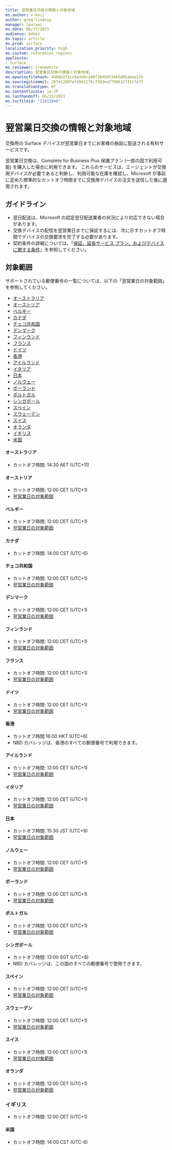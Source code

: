 ```yaml
---
title: 翌営業日交換の情報と対象地域
ms.author: v-kaij
author: greg-lindsay
manager: laurawi
ms.date: 06/17/2021
audience: Admin
ms.topic: article
ms.prod: surface
localization_priority: high
ms.custom: references_regions
appliesto:
- Surface
ms.reviewer: irenewhite
description: 翌営業日交換の情報と対象地域。
ms.openlocfilehash: 4488d2f1cc8a3e6c240710d59f3465d05abae12b
ms.sourcegitcommit: 267e12897efd9d11f8c7303eaf780632741cfe77
ms.translationtype: HT
ms.contentlocale: ja-JP
ms.lasthandoff: 06/22/2021
ms.locfileid: "11613846"
---
```

# <a name="next-business-day-replacement-information--coverage-areas"></a>翌営業日交換の情報と対象地域

交換用の Surface デバイスが翌営業日までにお客様の施設に配送される有料サービスです。 

翌営業日交換は、Complete for Business Plus 保護プラン (一部の国で利用可能) を購入した場合に利用できます。 これらのサービスは、エージェントが交換用デバイスが必要であると判断し、利用可能な在庫を確認し、Microsoft が事前に定めた標準的なカットオフ時間までに交換用デバイスの注文を送信した後に適用されます。 

## <a name="guidelines"></a>ガイドライン

- 翌日配送は、Microsoft の認定翌日配送業者の状況により対応できない場合があります。
- 交換デバイスの配信を翌営業日までに保証するには、次に示すカットオフ時間でデバイスの交換要求を完了する必要があります。
- 契約条件の詳細については、「[保証、延長サービス プラン、およびデバイスに関する条件](https://support.microsoft.com/topic/warranties-extended-service-plans-and-terms-conditions-for-your-device-eedf7a23-84a7-1a47-480b-0e10503eedf5)」を参照してください。

## <a name="coverage"></a>対象範囲

サポートされている郵便番号の一覧については、以下の「翌営業日の対象範囲」を参照してください。 

- [オーストラリア](#australia)
- [オーストリア](#austria)
- [ベルギー](#belgium)
- [カナダ](#canada)
- [チェコ共和国](#czech-republic)
- [デンマーク](#denmark)
- [フィンランド](#finland)
- [フランス](#france)
- [ドイツ](#germany)
- [香港](#hong-kong)
- [アイルランド](#ireland)
- [イタリア](#italy)
- [日本](#japan)
- [ノルウェー](#norway)
- [ポーランド](#poland)
- [ポルトガル](#portugal)
- [シンガポール](#singapore)
- [スペイン](#spain)
- [スウェーデン](#sweden)
- [スイス](#switzerland)
- [オランダ](#the-netherlands)
- [イギリス](#united-kingdom)
- [米国](#united-states)


#### <a name="australia"></a>オーストラリア

- カットオフ時間: 14:30 AET (UTC+11)

#### <a name="austria"></a>オーストリア

- カットオフ時間: 12:00 CET (UTC+1)
- [翌営業日の対象範囲](https://download.microsoft.com/download/5/7/5/575447e3-70c1-468b-a714-22d3cded7a6e/NBD%20Coverage%20-%20Austria%20Post%20Codes%20030321.xlsx)

#### <a name="belgium"></a>ベルギー

- カットオフ時間: 12:00 CET (UTC+1)
- [翌営業日の対象範囲](https://download.microsoft.com/download/f/b/9/fb95d99c-1403-4ecf-bbde-0bab2af2c2ce/NBD%20Coverage%20-%20Belgium%20Post%20Codes%20030321.xlsx)

#### <a name="canada"></a>カナダ

- カットオフ時間: 14:00 CST (UTC-6)

#### <a name="czech-republic"></a>チェコ共和国

- カットオフ時間: 12:00 CET (UTC+1)
- [翌営業日の対象範囲](https://download.microsoft.com/download/9/2/6/926014cb-38b2-4270-b841-d3dc56f6e341/NBD%20Coverage%20-%20Czech%20Republic%20Post%20Codes%20042821.xlsx)

#### <a name="denmark"></a>デンマーク 

- カットオフ時間: 12:00 CET (UTC+1) 
- [翌営業日の対象範囲](https://download.microsoft.com/download/9/e/6/9e6b4db6-b9f6-412e-a296-a10b5bc6e591/NBD%20Coverage%20-%20Denmark%20Post%20Codes%20030321.xlsx)

#### <a name="finland"></a>フィンランド

- カットオフ時間: 12:00 CET (UTC+1)
- [翌営業日の対象範囲](https://download.microsoft.com/download/b/d/d/bddd01a3-6f8e-4bd2-9549-4dbf0a5aee86/NBD%20Coverage%20-%20Finland%20Post%20Codes%20030321.xlsx)

#### <a name="france"></a>フランス

- カットオフ時間: 12:00 CET (UTC+1)
- [翌営業日の対象範囲](https://download.microsoft.com/download/7/b/0/7b0fa1bb-4c75-474a-83be-6d55e0fa719f/NBD%20Coverage%20-%20France%20Postal%20Codes%20042821.xlsx)

#### <a name="germany"></a>ドイツ

- カットオフ時間: 12:00 CET (UTC+1)
- [翌営業日の対象範囲](https://download.microsoft.com/download/d/4/f/d4f6c11f-ada2-4400-b502-2e722644427b/NBD%20Coverage%20-%20Germany%20Post%20Codes%20042821.xlsx)

#### <a name="hong-kong"></a>香港

- カットオフ時間:16:00 HKT (UTC+8) 
- NBD カバレッジは、香港のすべての郵便番号で利用できます。

#### <a name="ireland"></a>アイルランド

- カットオフ時間: 12:00 CET (UTC+1)
- [翌営業日の対象範囲](https://download.microsoft.com/download/d/6/f/d6f05276-3657-49d3-8871-a2e445b686ef/NBD%20Coverage%20-%20Ireland%20Post%20Codes%20030321.xlsx)

#### <a name="italy"></a>イタリア

- カットオフ時間: 12:00 CET (UTC+1)
- [翌営業日の対象範囲](https://download.microsoft.com/download/6/9/a/69a57c96-f4ce-4f93-a99a-2469ed737351/NBD%20Coverage%20-%20Italy%20Post%20Codes%20030321.xlsx)

#### <a name="japan"></a>日本

- カットオフ時間: 15:30 JST (UTC+9)
- [翌営業日の対象範囲](https://download.microsoft.com/download/c/7/8/c781a035-19f7-4563-9dd9-e8c5f3713342/NBD%20Coverage%20-%20Japan%20Post%20Codes%20060121.xlsx)

#### <a name="norway"></a>ノルウェー

- カットオフ時間: 12:00 CET (UTC+1)
- [翌営業日の対象範囲](https://download.microsoft.com/download/2/8/0/2803e50f-b7fb-431a-9eb9-efba7fb32260/NBD%20Coverage%20-%20Norway%20Post%20Codes%20032521.xlsx)

#### <a name="poland"></a>ポーランド

- カットオフ時間: 12:00 CET (UTC+1)
- [翌営業日の対象範囲](https://download.microsoft.com/download/f/e/8/fe8b9b43-5f72-4cf1-971d-78dd46f8ea1c/NBD%20Coverage%20-%20Poland%20Post%20Codes%20042821.xlsx
)

#### <a name="portugal"></a>ポルトガル

- カットオフ時間: 12:00 CET (UTC+1)
- [翌営業日の対象範囲](https://download.microsoft.com/download/5/1/4/5146ceeb-651c-4b10-afeb-ea1abb733e33/NBD%20Coverage%20-%20Portugal%20Post%20Codes%20030321.xlsx)

#### <a name="singapore"></a>シンガポール

- カットオフ時間: 13:00 SGT (UTC+8)
- NBD カバレッジは、この国のすべての郵便番号で使用できます。

#### <a name="spain"></a>スペイン

- カットオフ時間: 12:00 CET (UTC+1)
- [翌営業日の対象範囲](https://download.microsoft.com/download/6/1/d/61da1e35-e17e-4a67-ab81-27cf7a21f91b/NBD%20Coverage-%20Spain%20Post%20Codes%20030321.xlsx)

#### <a name="sweden"></a>スウェーデン

- カットオフ時間: 12:00 CET (UTC+1)
- [翌営業日の対象範囲](https://download.microsoft.com/download/3/c/8/3c8a0591-2ee9-4742-835f-86b8c79b986f/NBD%20Coverage%20-%20Sweden%20Post%20Codes%20030321.xlsx)

#### <a name="switzerland"></a>スイス

- カットオフ時間: 12:00 CET (UTC+1)
- [翌営業日の対象範囲](https://download.microsoft.com/download/e/6/9/e69789ca-4617-4b23-afb2-09529f320de3/NBD%20Coverage%20-%20Switzerland%20Post%20Codes%20030321%20update.xlsx)

#### <a name="the-netherlands"></a>オランダ

- カットオフ時間: 12:00 CET (UTC+1)
- [翌営業日の対象範囲](https://download.microsoft.com/download/6/3/f/63f2ff4c-3b8f-465e-9498-0878f7ba70f3/NBD%20Coverage%20-%20Netherlands%20Post%20Codes%20042821.xlsx)

### <a name="united-kingdom"></a>イギリス

- カットオフ時間: 12:00 CET (UTC+1)

#### <a name="united-states"></a>米国 

- カットオフ時間: 14:00 CST (UTC-6)
